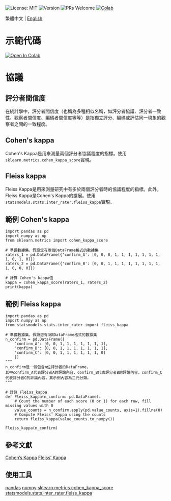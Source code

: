 ![License: MIT](https://img.shields.io/badge/License-MIT-green.svg)
![Version](https://img.shields.io/badge/version-1.0.0-blue)
![PRs Welcome](https://img.shields.io/badge/PRs-welcome-brightgreen.svg)
[![Colab](https://img.shields.io/badge/Colab-Example-orange)](https://github.com/Brritany/search_impact_factor/blob/main/Example_Calculate_Kappa_Value.ipynb)

繁體中文 | [English](README.md)

# 示範代碼
<a href="https://colab.research.google.com/github/Brritany/kappa-value/blob/main/Example_Calculate_Kappa_Value.ipynb" target="_parent"><img src="https://colab.research.google.com/assets/colab-badge.svg" alt="Open In Colab"/></a>

# 協議

## 評分者間信度
在統計學中，評分者間信度（也稱為多種相似名稱，如評分者協議、評分者一致性、觀察者間信度、編碼者間信度等等）是指獨立評分、編碼或評估同一現象的觀察者之間的一致程度。

## Cohen's kappa
Cohen's Kappa是用來測量兩個評分者協議程度的指標。使用`sklearn.metrics.cohen_kappa_score`實現。

## Fleiss kappa
Fleiss Kappa是用來測量研究中有多於兩個評分者時的協議程度的指標。此外，Fleiss Kappa是Cohen's Kappa的擴展。使用`statsmodels.stats.inter_rater.fleiss_kappa`實現。

## 範例 Cohen's kappa
```
import pandas as pd
import numpy as np
from sklearn.metrics import cohen_kappa_score

# 準備數據集，假設您有兩個DataFrame格式的數據集
raters_1 = pd.DataFrame({'confirm_A': [0, 0, 0, 1, 1, 1, 1, 1, 1, 1, 1, 0, 1, 0]})
raters_2 = pd.DataFrame({'confirm_B': [0, 0, 1, 1, 1, 1, 1, 1, 1, 1, 1, 0, 0, 0]})

# 計算 Cohen's kappa值
kappa = cohen_kappa_score(raters_1, raters_2)
print(kappa)
```
## 範例 Fleiss kappa
```
import pandas as pd
import numpy as np
from statsmodels.stats.inter_rater import fleiss_kappa

# 準備數據集，假設您有3個DataFrame格式的數據集
n_confirm = pd.DataFrame({
    'confirm_A': [0, 0, 1, 1, 1, 1, 1, 1, 1],
    'confirm_B': [0, 0, 1, 1, 1, 1, 1, 1, 1],
    'confirm_C': [0, 0, 1, 1, 1, 1, 1, 1, 0]
    })
"""
n_confirm是一個包含n位評分者的DataFrame，
其中confirm_A代表評分者A的評論內容，confirm_B代表評分者B的評論內容，confirm_C代表評分者C的評論內容，其示例內容為二元分類。
"""

# 計算 Fleiss_kappa
def Fleiss_kappa(n_confirm: pd.DataFrame):
    # Count the number of each score (0 or 1) for each row, fill missing values with 0
    value_counts = n_confirm.apply(pd.value_counts, axis=1).fillna(0)
    # Compute Fleiss' Kappa using the counts
    return fleiss_kappa(value_counts.to_numpy())

Fleiss_kappa(n_confirm)
```

## 參考文獻
[Cohen’s Kappa](https://real-statistics.com/reliability/interrater-reliability/cohens-kappa/)
[Fleiss’ Kappa](https://real-statistics.com/reliability/interrater-reliability/fleiss-kappa/)

## 使用工具
[pandas](https://pandas.pydata.org/)
[numpy](https://numpy.org/)
[sklearn.metrics.cohen_kappa_score](https://scikit-learn.org/stable/modules/generated/sklearn.metrics.cohen_kappa_score.html)
[statsmodels.stats.inter_rater.fleiss_kappa](https://www.statsmodels.org/dev/generated/statsmodels.stats.inter_rater.fleiss_kappa.html)
